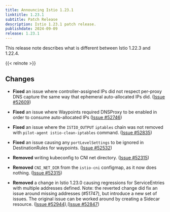```yaml
---
title: Announcing Istio 1.23.1
linktitle: 1.23.1
subtitle: Patch Release
description: Istio 1.23.1 patch release.
publishdate: 2024-09-09
release: 1.23.1
---
```


This release note describes what is different between Istio 1.22.3 and 1.22.4.

{{< relnote >}}

## Changes

- **Fixed** an issue where controller-assigned IPs did not respect per-proxy DNS capture the same way that ephemeral auto-allocated IPs did.
  ([Issue #52609](https://github.com/istio/istio/issues/52609))

- **Fixed** an issue where Waypoints required DNSProxy to be enabled in order to consume auto-allocated IPs
  ([Issue #52746](https://github.com/istio/istio/issues/52746))

- **Fixed** an issue where the `ISTIO_OUTPUT` `iptables` chain was not removed with `pilot-agent istio-clean-iptables` command.
  ([Issue #52835](https://github.com/istio/istio/issues/52835))

- **Fixed** an issue causing any `portLevelSettings` to be ignored in DestinationRules for waypoints.
  ([Issue #52532](https://github.com/istio/istio/issues/52532))

- **Removed** writing kubeconfig to CNI net directory.
  ([Issue #52315](https://github.com/istio/istio/issues/52315))

- **Removed** `CNI_NET_DIR` from the `istio-cni` configmap, as it now does nothing.
  ([Issue #52315](https://github.com/istio/istio/issues/52315))

- **Removed** a change in Istio 1.23.0 causing regressions for ServiceEntries with multiple addresses defined.
Note: the reverted change did fix an issue around missing addresses (#51747), but introduce a new set of issues.
The original issue can be worked around by creating a Sidecar resource.
  ([Issue #52944](https://github.com/istio/istio/issues/52944)),([Issue #52847](https://github.com/istio/istio/issues/52847))
